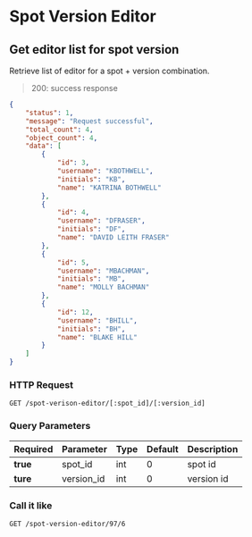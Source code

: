 # Spot Version Editor

## Get editor list for spot version

Retrieve list of editor for a spot + version combination.

> 200: success response

```json
{
    "status": 1,
    "message": "Request successful",
    "total_count": 4,
    "object_count": 4,
    "data": [
        {
            "id": 3,
            "username": "KBOTHWELL",
            "initials": "KB",
            "name": "KATRINA BOTHWELL"
        },
        {
            "id": 4,
            "username": "DFRASER",
            "initials": "DF",
            "name": "DAVID LEITH FRASER"
        },
        {
            "id": 5,
            "username": "MBACHMAN",
            "initials": "MB",
            "name": "MOLLY BACHMAN"
        },
        {
            "id": 12,
            "username": "BHILL",
            "initials": "BH",
            "name": "BLAKE HILL"
        }
    ]
}
```

### HTTP Request

`GET /spot-verison-editor/[:spot_id]/[:version_id]`

### Query Parameters

Required | Parameter | Type | Default | Description
-------- | --------- | ---- | ------- | -----------
**true** | spot_id | int | 0 | spot id
**ture** | version_id | int | 0 | version id


### Call it like

`GET /spot-version-editor/97/6`